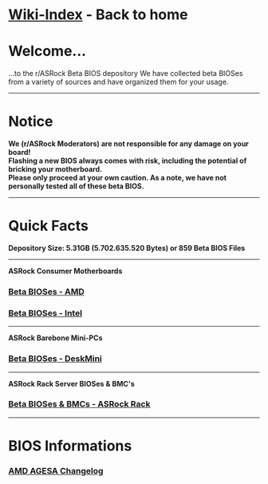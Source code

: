 # [Wiki-Index](/index.md) - Back to home

# **Welcome...**  
...to the r/ASRock Beta BIOS depository
We have collected beta BIOSes from a variety of sources and have organized them for your usage.  
***

# Notice
**We (r/ASRock Moderators) are not responsible for any damage on your board!  
Flashing a new BIOS always comes with risk, including the potential of bricking your motherboard.  
Please only proceed at your own caution. As a note, we have not personally tested all of these beta BIOS.**
<hr>

# Quick Facts  
**Depository Size: 5.31GB (5.702.635.520 Bytes) or 859 Beta BIOS Files**
***

**ASRock Consumer Motherboards**  
### [Beta BIOSes - AMD](beta_bios_amd)  
### [Beta BIOSes - Intel](beta_bios_intel)
***

**ASRock Barebone Mini-PCs**  
### [Beta BIOSes - DeskMini](beta_bios_deskmini)
***

**ASRock Rack Server BIOSes & BMC's**  
### [Beta BIOSes & BMCs - ASRock Rack](beta_bios_rack)
***

# BIOS Informations
### [AMD AGESA Changelog](about_agesa)

